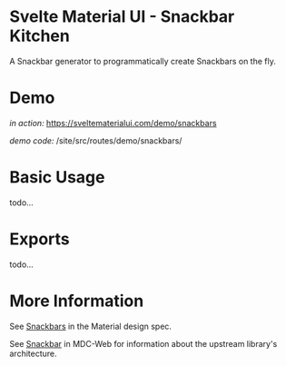 # Svelte Material UI - Snackbar Kitchen

A Snackbar generator to programmatically create Snackbars on the fly.

# Demo

_in action:_ https://sveltematerialui.com/demo/snackbars

_demo code:_ /site/src/routes/demo/snackbars/

# Basic Usage

todo...

# Exports

todo...

# More Information

See [Snackbars](https://material.io/components/snackbars) in the Material design spec.

See [Snackbar](https://github.com/material-components/material-components-web/tree/v10.0.0/packages/mdc-snackbar) in MDC-Web for information about the upstream library's architecture.
